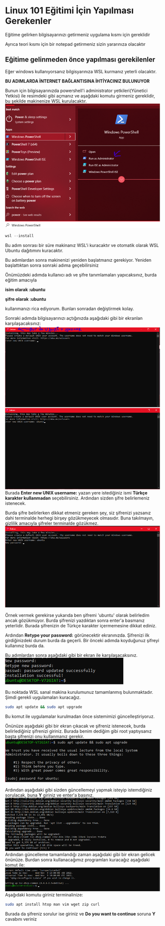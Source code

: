 # Linux 101 Eğitimi İçin Yapılması Gerekenler

Eğitime gelirken bilgisayarınızı getirmeniz uygulama kısmı için gereklidir

Ayrıca teori kısmı için bir notepad getirmeniz sizin yararınıza olacaktır

## Eğitime gelinmeden önce yapılması gerekilenler
Eğer windows kullanıyorsanız bilgisyarınıza WSL kurmanız yeterli olacaktır.

**BU ADIMLARDA  İNTERNET BAĞLANTISINA İHTİYACINIZ BULUNUYOR**

Bunun için bilgisayarınızda powershell'i administrator yetkileri(Yünetici Yetkisi) ile resimdeki gibi açmanız ve aşağdaki komutu girmeniz gereklidir, bu şekilde makinenize WSL kurulacaktır.
![powershell](./markdown_files/powershell-admin.png)
```PowerShell
wsl --install   
```
Bu adım sonrası bir süre makinanız WSL'i kuracaktır ve otomatik olarak WSL Ubuntu dağıtımını kuracaktır.

Bu adımlardan sonra makinenizi yeniden başlatmanız gerekiyor. Yeniden başlattıktan sonra sonraki adıma geçebilirsiniz

Önümüzdeki adımda kullanıcı adı ve şifre tanımlamaları yapıcaksınız, burda eğitim amacıyla

**isim olarak :ubuntu**

**şifre olarak :ubuntu**

kullanmanızı rica ediyorum. Bunları sonradan değiştirmek kolay.

Sonraki adımda bilgisayarınızı açtığınızda aşağıdaki gibi bir ekranlan karşılaşacaksınız:
![giris](./markdown_files/debgir.png)
![deb2](./markdown_files/deb2.png)
Burada **Enter new UNIX username:** yazan yere istediğiniz ismi **Türkçe karakter kullanmadan** seçebilirsiniz. Ardından sizden şifre belirlemeniz istenecek.


Burda şifre belirlerken dikkat etmeniz gereken şey, siz şifrenizi yazsanız dahi terminalde herhegi birşey gözükmeyecek olmasıdır. Buna takılmayın, gizlilik amacıyla şifreler terminalde gözükmez. 
![deb3](./markdown_files/deb3.png)

Örnek vermek gerekirse yukarıda ben şifremi 'ubuntu' olarak belirledim ancak gözükmüyor. Burda şifrenizi yazdıktan sonra enter'a basmanız yeterlidir. Burada şifrenizin de Türkçe karakter içermemesine dikkat ediniz.

Ardından **Retype your password:**  görünecektir ekranınızda. Şifrenizi ilk girdiğinizdeki durum burda da geçerli. Bir önceki adımda koyduğunuz şifreyi kullanınız burda da.

Bu adımlardan sonra aşağıdaki gibi bir ekran ile karşılaşacaksınız.
![sifresonrasi](./markdown_files/sifresonrasi.png)

Bu noktada WSL sanal makina kurulumunuz tamamlanmış bulunmaktadır. Şimdi gerekli uygulamaları kuracağız.
```bash
sudo apt update && sudo apt upgrade
```
Bu komut ile uygulamalar kurulmadan önce sistemimizi güncelleştiriyoruz.

Önünüze aşağıdaki gibi bir ekran çıkacak ve şifreniz istenecek, burda belirlediğiniz şifrenizi giriniz. Burada benim dediğim gibi root yaptıysanız başta şifrenizi onu kullanmanız gerekir.
![aptupdate](./markdown_files/aptupdate.png)

Ardından aşağıdaki gibi sizden güncellemeyi yapmak isteyip istemdiğiniz sorulacak, buna **Y** giriniz ve enter'a basınız.
![yesno](./markdown_files/yesno.png)
Ardından güncelleme tamamlandığı zaman aşağıdaki gibi bir ekran gelicek önünüze. Burdan sonra kullanacağımız programları kuracağız aşağıdaki komut ile:
![last](./markdown_files/last.png)
Aşağıdaki komutu giriniz terminalinize:
```bash
sudo apt install htop man vim wget zip curl
```
Burada da şifreniz sorulur ise giriniz ve **Do you want to continue** soruna **Y** cavabını veriniz
